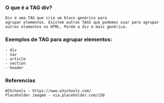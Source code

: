### O que é a TAG div?
    Div é uma TAG que cria um bloco genérico para 
    agrupar elementos. Existem outras TAGS que podemos usar para agrupar outros elementos no HTML. Porém a div é mais genérica.

### Exemplos de TAG para agrupar elementos:
    - div
    - nav
    - article
    - section
    - header


### Referencias
    W3Schools - https://www.w3schools.com/
    Placeholder imagem - via.placeholder.com/150